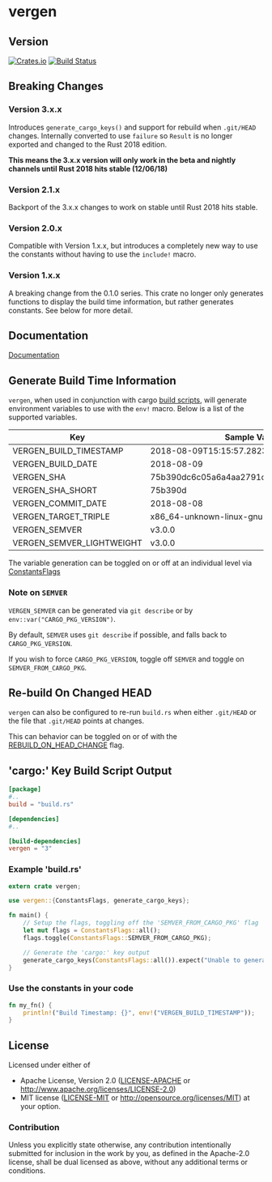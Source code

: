 # vergen
## Version
[![Crates.io](https://img.shields.io/crates/v/vergen.svg)](https://crates.io/crates/vergen)
[![Build
Status](https://travis-ci.org/rustyhorde/vergen.svg?branch=master)](https://travis-ci.org/rustyhorde/vergen)

## Breaking Changes
### Version 3.x.x
Introduces `generate_cargo_keys()` and support for rebuild when `.git/HEAD` changes.
Internally converted to use `failure` so `Result` is no longer exported and changed to the Rust 2018
edition.

**This means the 3.x.x version will only work in the beta and nightly channels until Rust 2018
hits stable (12/06/18)**

### Version 2.1.x
Backport of the 3.x.x changes to work on stable until Rust 2018 hits stable.

### Version 2.0.x
Compatible with Version 1.x.x, but introduces a completely new way to use the constants without having to
use the `include!` macro.

### Version 1.x.x
A breaking change from the 0.1.0 series.  This crate no longer only generates functions
to display the build time information, but rather generates constants.  See below for more detail.

## Documentation
[Documentation](https://docs.rs/vergen)

## Generate Build Time Information
`vergen`, when used in conjunction with cargo [build scripts], will
generate environment variables to use with the `env!` macro.  Below
is a list of the supported variables.

Key                       | Sample Value
--------------------------|----------------------------------------
VERGEN_BUILD_TIMESTAMP    |2018-08-09T15:15:57.282334589+00:000
VERGEN_BUILD_DATE         |2018-08-09
VERGEN_SHA                |75b390dc6c05a6a4aa2791cc7b3934591803bc22
VERGEN_SHA_SHORT          |75b390d
VERGEN_COMMIT_DATE        |2018-08-08
VERGEN_TARGET_TRIPLE      |x86_64-unknown-linux-gnu
VERGEN_SEMVER             |v3.0.0
VERGEN_SEMVER_LIGHTWEIGHT |v3.0.0

The variable generation can be toggled on or off at an individual level
via [ConstantsFlags](crate::constants::ConstantsFlags)

### Note on `SEMVER`
`VERGEN_SEMVER` can be generated via `git describe` or by
`env::var("CARGO_PKG_VERSION")`.

By default, `SEMVER` uses `git describe` if possible, and falls back to `CARGO_PKG_VERSION`.

If you wish to force `CARGO_PKG_VERSION`, toggle off `SEMVER` and toggle
on `SEMVER_FROM_CARGO_PKG`.

## Re-build On Changed HEAD
`vergen` can also be configured to re-run `build.rs` when either `.git/HEAD` or
the file that `.git/HEAD` points at changes.

This can behavior can be toggled on or of with the [REBUILD_ON_HEAD_CHANGE] flag.

[REBUILD_ON_HEAD_CHANGE]: crate::constants::ConstantsFlags::REBUILD_ON_HEAD_CHANGE
[build scripts]: https://doc.rust-lang.org/cargo/reference/build-scripts.html

## 'cargo:' Key Build Script Output
```toml
[package]
#..
build = "build.rs"

[dependencies]
#..

[build-dependencies]
vergen = "3"
```

### Example 'build.rs'

```rust
extern crate vergen;

use vergen::{ConstantsFlags, generate_cargo_keys};

fn main() {
    // Setup the flags, toggling off the 'SEMVER_FROM_CARGO_PKG' flag
    let mut flags = ConstantsFlags::all();
    flags.toggle(ConstantsFlags::SEMVER_FROM_CARGO_PKG);

    // Generate the 'cargo:' key output
    generate_cargo_keys(ConstantsFlags::all()).expect("Unable to generate the cargo keys!");
}
```

### Use the constants in your code

```rust
fn my_fn() {
    println!("Build Timestamp: {}", env!("VERGEN_BUILD_TIMESTAMP"));
}
```

## License

Licensed under either of
 * Apache License, Version 2.0 ([LICENSE-APACHE](LICENSE-APACHE) or http://www.apache.org/licenses/LICENSE-2.0)
 * MIT license ([LICENSE-MIT](LICENSE-MIT) or http://opensource.org/licenses/MIT)
at your option.

### Contribution

Unless you explicitly state otherwise, any contribution intentionally submitted
for inclusion in the work by you, as defined in the Apache-2.0 license, shall be dual licensed as above, without any
additional terms or conditions.

